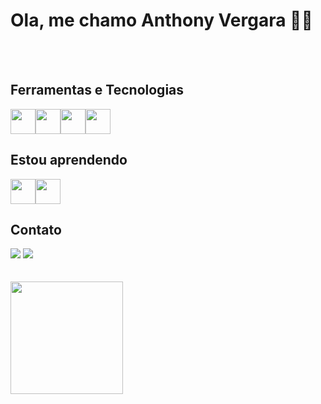 # Ola, me chamo Anthony Vergara 👋👋

<br/> 
<br/>

## Ferramentas e Tecnologias

<img loading="lazy" src="https://cdn.jsdelivr.net/gh/devicons/devicon@latest/icons/java/java-original.svg" width="40" height="40"/><img loading="lazy" src="https://cdn.jsdelivr.net/gh/devicons/devicon@latest/icons/spring/spring-original.svg" width="40" height="40"/><img loading="lazy" src="https://cdn.jsdelivr.net/gh/devicons/devicon@latest/icons/postgresql/postgresql-original.svg" width="40" height="40"/><img loading="lazy" src="https://cdn.jsdelivr.net/gh/devicons/devicon@latest/icons/git/git-original.svg" width="40" height="40"/>



## Estou aprendendo
<img loading="lazy" src="https://cdn.jsdelivr.net/gh/devicons/devicon@latest/icons/angular/angular-original.svg" width="40" height="40"/><img loading="lazy" src="https://cdn.jsdelivr.net/gh/devicons/devicon@latest/icons/amazonwebservices/amazonwebservices-original-wordmark.svg" width="40" height="40"/>
          


## Contato
<div>
  <a href="https://instagram.com/_anthonyvergara" target="_blank"><img loading="lazy" src="https://img.shields.io/badge/-Instagram-%23E4405F?style=for-the-badge&logo=instagram&logoColor=white" target="_blank"></a>
<a href="https://www.linkedin.com/in/anthony-vergara-819318321/" target="_blank"><img loading="lazy" src="https://img.shields.io/badge/-LinkedIn-%230077B5?style=for-the-badge&logo=linkedin&logoColor=white" target="_blank"></a>   
</div>


<br/> 
<br/> 
<div>
<a href="https://github.com/anthonyvergara">
<img loading="lazy" height="180em" src="https://github-readme-stats.vercel.app/api/top-langs/?username=anthonyvergara&layout=compact&langs_count=7&theme=dracula"/>
</div>


<!--
**anthonyvergara/anthonyvergara** is a ✨ _special_ ✨ repository because its `README.md` (this file) appears on your GitHub profile.

Here are some ideas to get you started:

- 🔭 I’m currently working on ...
- 🌱 I’m currently learning ...
- 👯 I’m looking to collaborate on ...
- 🤔 I’m looking for help with ...
- 💬 Ask me about ...
- 📫 How to reach me: ...
- 😄 Pronouns: ...
- ⚡ Fun fact: ...
-->
